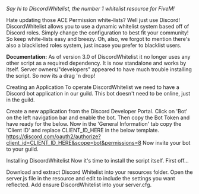 *Say hi to DiscordWhitelist, the number 1 whitelist resource for FiveM!*

Hate updating those ACE Permission white-lists? Well just use Discord! DiscordWhitelist allows you to use a dynamic whitelist system based off of Discord roles. Simply change the configuration to best fit your community! So keep white-lists easy and breezy. Oh, also, we forgot to mention there's also a blacklisted roles system, just incase you prefer to blacklist users.

**Documentation:**
As of version 3.0 of DiscordWhitelist it no longer uses any other script as a required dependency. It is now standalone and works by itself. Server owners/"developers" appeared to have much trouble installing the script. So now its a drag 'n drop!

Creating an Application 
To operate DiscordWhitelist we need to have a Discord bot application in our guild. This bot doesn't need to be online, just in the guild.

Create a new application from the Discord Developer Portal.
Click on 'Bot' on the left navigation bar and enable the bot. Then copy the Bot Token and have ready for the below.
Now in the 'General Information' tab copy the 'Client ID' and replace CLIENT_ID_HERE in the below template.
https://discord.com/oauth2/authorize?client_id=CLIENT_ID_HERE&scope=bot&permissions=8
Now invite your bot to your guild.

Installing DiscordWhitelist 
Now it's time to install the script itself. First off...

Download and extract Discord Whitelist into your resources folder.
Open the server.js file in the resource and edit to include the settings you want reflected.
Add ensure DiscordWhitelist into your server.cfg.


